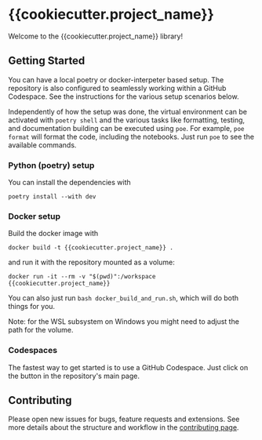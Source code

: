 # {{cookiecutter.project_name}}

Welcome to the {{cookiecutter.project_name}} library!

## Getting Started

You can have a local poetry or docker-interpeter based setup. The repository is also 
configured to seamlessly working within a GitHub Codespace. See the instructions
for the various setup scenarios below.

Independently of how the setup was done, the virtual environment can be activated with
`poetry shell` and the various tasks like formatting, testing, and documentation building
can be executed using `poe`. For example, `poe format` will format the code, including the 
notebooks. Just run `poe` to see the available commands.

### Python (poetry) setup

You can install the dependencies with

```shell
poetry install --with dev
```

### Docker setup

Build the docker image with

```shell
docker build -t {{cookiecutter.project_name}} .
```

and run it with the repository mounted as a volume:

```shell
docker run -it --rm -v "$(pwd)":/workspace {{cookiecutter.project_name}}
```

You can also just run `bash docker_build_and_run.sh`, which will do both things
for you.

Note: for the WSL subsystem on Windows you might need to adjust the path for the
volume.

### Codespaces

The fastest way to get started is to use a GitHub Codespace. Just click on the
button in the repository's main page.

## Contributing
Please open new issues for bugs, feature requests and extensions. See more details about the structure and
workflow in the [contributing page](docs/04_contributing/04_contributing.rst).
